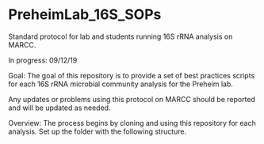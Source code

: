 # PreheimLab_16S_SOPs
Standard protocol for lab and students running 16S rRNA analysis on MARCC.

In progress: 09/12/19

Goal:
The goal of this repository is to provide a set of best practices scripts for each 16S rRNA microbial community analysis for the Preheim lab.

Any updates or problems using this protocol on MARCC should be reported and will be updated as needed.

Overview:
The process begins by cloning and using this repository for each analysis. Set up the folder with the following structure.


